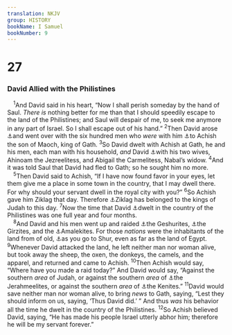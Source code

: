 ```yaml
---
translation: NKJV
group: HISTORY
bookName: I Samuel 
bookNumber: 9
---
```


<div class="title"><h1>27</h1><h3>David Allied with the Philistines</h3></div>
<span class="verse 1sa_27_1"> <sup>1</sup>And David said in his heart, “Now I shall perish someday by the hand of Saul. <i>There</i> <i>is</i> nothing better for me than that I should speedily escape to the land of the Philistines; and Saul will despair of me, to seek me anymore in any part of Israel. So I shall escape out of his hand.” </span>
<span class="verse 1sa_27_2"><sup>2</sup>Then David arose <a data-toggle="tooltip" data-placement="bottom" title="Gen. 32:28; 1 Sam. 24:20">⚓</a>and went over with the six hundred men who <i>were</i> with him <a data-toggle="tooltip" data-placement="bottom" title="1 Sam. 25:13">⚓</a>to Achish the son of Maoch, king of Gath. </span>
<span class="verse 1sa_27_3"><sup>3</sup>So David dwelt with Achish at Gath, he and his men, each man with his household, <i>and</i> David <a data-toggle="tooltip" data-placement="bottom" title="1 Sam. 21:10; 1 Kin. 2:39">⚓</a>with his two wives, Ahinoam the Jezreelitess, and Abigail the Carmelitess, Nabal’s widow. </span>
<span class="verse 1sa_27_4"><sup>4</sup>And it was told Saul that David had fled to Gath; so he sought him no more.<br/></span>
<span class="verse 1sa_27_5"> <sup>5</sup>Then David said to Achish, “If I have now found favor in your eyes, let them give me a place in some town in the country, that I may dwell there. For why should your servant dwell in the royal city with you?” </span>
<span class="verse 1sa_27_6"><sup>6</sup>So Achish gave him Ziklag that day. Therefore <a data-toggle="tooltip" data-placement="bottom" title="1 Sam. 25:42, 43">⚓</a>Ziklag has belonged to the kings of Judah to this day. </span>
<span class="verse 1sa_27_7"><sup>7</sup>Now the time that David <a data-toggle="tooltip" data-placement="bottom" title="Josh. 15:31; 19:5; 1 Chr. 12:1; Neh. 11:28">⚓</a>dwelt in the country of the Philistines was one full year and four months.<br/></span>
<span class="verse 1sa_27_8"> <sup>8</sup>And David and his men went up and raided <a data-toggle="tooltip" data-placement="bottom" title="1 Sam. 29:3">⚓</a>the Geshurites, <a data-toggle="tooltip" data-placement="bottom" title="Josh. 13:2, 13">⚓</a>the Girzites, and the <a data-toggle="tooltip" data-placement="bottom" title="Josh. 16:10; Judg. 1:29">⚓</a>Amalekites. For those <i>nations</i> were the inhabitants of the land from of old, <a data-toggle="tooltip" data-placement="bottom" title="Ex. 17:8, 16; 1 Sam. 15:7, 8">⚓</a>as you go to Shur, even as far as the land of Egypt. </span>
<span class="verse 1sa_27_9"><sup>9</sup>Whenever David attacked the land, he left neither man nor woman alive, but took away the sheep, the oxen, the donkeys, the camels, and the apparel, and returned and came to Achish. </span>
<span class="verse 1sa_27_10"><sup>10</sup>Then Achish would say, “Where have you made a raid today?” And David would say, “Against the southern <i>area</i> of Judah, or against the southern <i>area</i> of <a data-toggle="tooltip" data-placement="bottom" title="Gen. 25:18; Ex. 15:22">⚓</a>the Jerahmeelites, or against the southern <i>area</i> of <a data-toggle="tooltip" data-placement="bottom" title="1 Chr. 2:9, 25">⚓</a>the Kenites.” </span>
<span class="verse 1sa_27_11"><sup>11</sup>David would save neither man nor woman alive, to bring <i>news</i> to Gath, saying, “Lest they should inform on us, saying, ‘Thus David did.’ ” And thus <i>was</i> his behavior all the time he dwelt in the country of the Philistines. </span>
<span class="verse 1sa_27_12"><sup>12</sup>So Achish believed David, saying, “He has made his people Israel utterly abhor him; therefore he will be my servant forever.”<br/></span>
